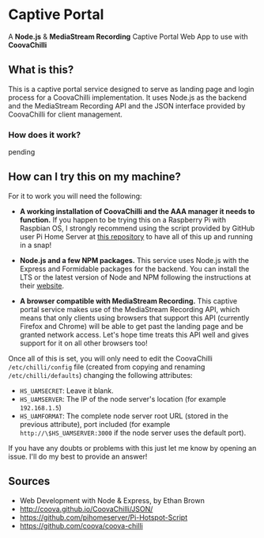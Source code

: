 # Captive Portal
A **Node.js** &amp; **MediaStream Recording** Captive Portal Web App to use
with **CoovaChilli**

## What is this?
This is a captive portal service designed to serve as landing page and login process
for a CoovaChilli implementation. It uses Node.js as the backend and the MediaStream
Recording API and the JSON interface provided by CoovaChilli for client management.

### How does it work?
pending


## How can I try this on my machine?
For it to work you will need the following:

- **A working installation of CoovaChilli and the AAA manager it needs to function.** If you
happen to be trying this on a Raspberry Pi with Raspbian OS, I strongly recommend using the
script provided by GitHub user Pi Home Server at
[this repository](https://github.com/pihomeserver/Pi-Hotspot-Script) to have all of this up
and running in a snap!

- **Node.js and a few NPM packages.** This service uses Node.js with the Express and Formidable
packages for the backend. You can install the LTS or the latest version of Node and NPM
following the instructions at their [website](https://nodejs.org/).

- **A browser compatible with MediaStream Recording.** This captive portal service makes use
of the MediaStream Recording API, which means that only clients using browsers that support
this API (currently Firefox and Chrome) will be able to get past the landing page and be
granted network access. Let's hope time treats this API well and gives support for it on all
other browsers too!

Once all of this is set, you will only need to edit the CoovaChilli `/etc/chilli/config` file
(created from copying and renaming `/etc/chilli/defaults`) changing the following attributes:

- `HS_UAMSECRET`: Leave it blank.
- `HS_UAMSERVER`: The IP of the node server's location (for example `192.168.1.5`)
- `HS_UAMFORMAT`: The complete node server root URL (stored in the previous attribute), port
included (for example `http://\$HS_UAMSERVER:3000` if the node server uses the default port).

If you have any doubts or problems with this just let me know by opening an issue. I'll
do my best to provide an answer!

## Sources
- Web Development with Node &amp; Express, by Ethan Brown
- http://coova.github.io/CoovaChilli/JSON/
- https://github.com/pihomeserver/Pi-Hotspot-Script
- https://github.com/coova/coova-chilli

[//]: # "- https://stackoverflow.com/questions/5009324/node-js-nginx-what-now"
[//]: # "- https://carlosazaustre.es/blog/como-configurar-nginx-con-node-js-en-produccion/"

